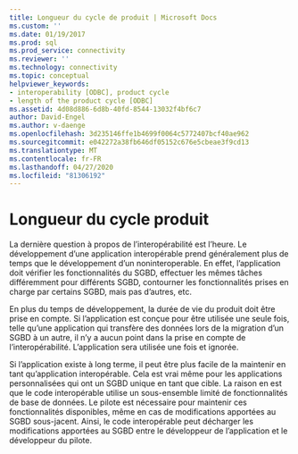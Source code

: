 ```yaml
---
title: Longueur du cycle de produit | Microsoft Docs
ms.custom: ''
ms.date: 01/19/2017
ms.prod: sql
ms.prod_service: connectivity
ms.reviewer: ''
ms.technology: connectivity
ms.topic: conceptual
helpviewer_keywords:
- interoperability [ODBC], product cycle
- length of the product cycle [ODBC]
ms.assetid: 4d08d886-6d8b-40fd-8544-13032f4bf6c7
author: David-Engel
ms.author: v-daenge
ms.openlocfilehash: 3d235146ffe1b4699f0064c5772407bcf40ae962
ms.sourcegitcommit: e042272a38fb646df05152c676e5cbeae3f9cd13
ms.translationtype: MT
ms.contentlocale: fr-FR
ms.lasthandoff: 04/27/2020
ms.locfileid: "81306192"
---
```

# <a name="length-of-the-product-cycle"></a>Longueur du cycle produit
La dernière question à propos de l’interopérabilité est l’heure. Le développement d’une application interopérable prend généralement plus de temps que le développement d’un noninteroperable. En effet, l’application doit vérifier les fonctionnalités du SGBD, effectuer les mêmes tâches différemment pour différents SGBD, contourner les fonctionnalités prises en charge par certains SGBD, mais pas d’autres, etc.  
  
 En plus du temps de développement, la durée de vie du produit doit être prise en compte. Si l’application est conçue pour être utilisée une seule fois, telle qu’une application qui transfère des données lors de la migration d’un SGBD à un autre, il n’y a aucun point dans la prise en compte de l’interopérabilité. L’application sera utilisée une fois et ignorée.  
  
 Si l’application existe à long terme, il peut être plus facile de la maintenir en tant qu’application interopérable. Cela est vrai même pour les applications personnalisées qui ont un SGBD unique en tant que cible. La raison en est que le code interopérable utilise un sous-ensemble limité de fonctionnalités de base de données. Le pilote est nécessaire pour maintenir ces fonctionnalités disponibles, même en cas de modifications apportées au SGBD sous-jacent. Ainsi, le code interopérable peut décharger les modifications apportées au SGBD entre le développeur de l’application et le développeur du pilote.
